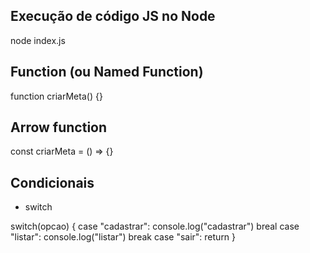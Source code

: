 ## Execução de código JS no Node
node index.js

## Function (ou Named Function)
function criarMeta() {}

## Arrow function
const criarMeta = () => {}

## Condicionais
- switch

switch(opcao) {
    case "cadastrar":
        console.log("cadastrar")
        breal
    case "listar":
        console.log("listar")
        break
    case "sair":
        return
}

